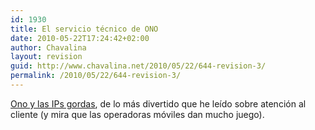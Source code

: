 ```yaml
---
id: 1930
title: El servicio técnico de ONO
date: 2010-05-22T17:24:42+02:00
author: Chavalina
layout: revision
guid: http://www.chavalina.net/2010/05/22/644-revision-3/
permalink: /2010/05/22/644-revision-3/
---
```

<a href="http://www.campanilla.info/index.php?p=318" target="_blank">Ono y las IPs gordas</a>, de lo m&aacute;s divertido que he le&iacute;do sobre atenci&oacute;n al cliente (y mira que las operadoras m&oacute;viles dan mucho juego).